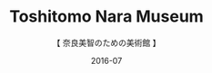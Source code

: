 ---
title: 'Toshitomo Nara Museum'
subtitle: '【 奈良美智のための美術館 】'
date: '2016-07'
thumbnail: 'yoshitomo-nara-museum.png'
category: 'architecture'
pdf: 'yoshitomo-nara-museum.pdf'
---